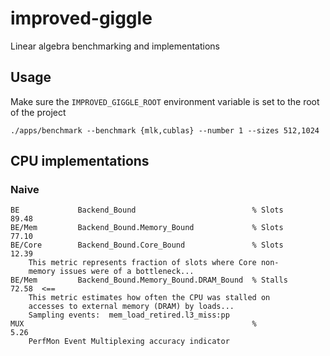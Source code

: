 # improved-giggle
Linear algebra benchmarking and implementations

## Usage

Make sure the `IMPROVED_GIGGLE_ROOT` environment variable is set to the root of the project

```
./apps/benchmark --benchmark {mlk,cublas} --number 1 --sizes 512,1024
```


## CPU implementations

### Naive

```
BE             Backend_Bound                          % Slots                  89.48
BE/Mem         Backend_Bound.Memory_Bound             % Slots                  77.10
BE/Core        Backend_Bound.Core_Bound               % Slots                  12.39
	This metric represents fraction of slots where Core non-
	memory issues were of a bottleneck...
BE/Mem         Backend_Bound.Memory_Bound.DRAM_Bound  % Stalls                 72.58  <==
	This metric estimates how often the CPU was stalled on
	accesses to external memory (DRAM) by loads...
	Sampling events:  mem_load_retired.l3_miss:pp
MUX                                                   %                         5.26
	PerfMon Event Multiplexing accuracy indicator
```
